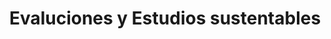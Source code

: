 ---
title: "Evaluciones y Estudios sustentables"
specialty: 
    enable : true
    main_title: "Evaluciones y "
    color_title: "Estudios Sustentables"
    case_studies1: Casos de
    case_studies2: Estudio
    main_bg_image_webp: images/specialties/evaluations-studies/Evaluaciones-y-estudios-banner.jpg
    main_bg_image: images/specialties/evaluations-studies/Evaluaciones-y-estudios-banner.jpg
    image_webp: images/specialties/evaluations-studies/Evaluaciones-y-estudios-icono-1.png
    image: images/specialties/evaluations-studies/Evaluaciones-y-estudios-icono-1.png
    extra_title : Más de 20 proyectos similares
    extra_content : sobre evaluaciones y estudios sustentables en el ámbito nacional e internacional
    bg_image : "images/backgrounds/Background-blanco-2.jpg"
    bg_image_webp : "images/backgrounds/Background-blanco-2.jpg"
    description : "This is meta description"
    subtitle: "Soluciones para ciudades y edificaciones"
    text: "Creamos soluciones para ciudades y edificaciones que reduzcan los costos de inversión y mantenimiento, mejoren la calidad de vida de sus habitantes y tengan un buen desempeño ambiental y energético."
    icon: ""
    casestudy_item:
      # casestudy item loop
      - name: "Factibilidad de Aprovechamiento Energético y Material de Residuos Sólidos Urbanos (RSU)"
        case_locations: Ciudad de México y Estado de México, México
        case_years: "2018"
        case_clients: CC Inversionistas
        case_id: ph1
        case_content: "Se realizó una investigación de campo para identificar el tipo de residuos que llegan a los rellenos sanitarios de las zonas metropolitanas del valle de Toluca y del valle de México. Además de la caracterización física, se realizaron pruebas de laboratorio para tener más datos de su composición, como la humedad y el poder calórico de los mismos. Con base en esa información se emitió una opinión sobre la factibilidad técnica de establecer una planta de reciclaje o de generación eléctrica a través de los RSU generados en la región."
        tab_image: images/specialties/evaluations-studies/Evaluacion-caso1.png
        tab_image_webp: images/specialties/evaluations-studies/Evaluacion-caso1.png
        case_image: images/specialties/evaluations-studies/Evaluacion-caso1.png
        case_image_webp: images/specialties/evaluations-studies/Evaluacion-caso1.png
      # casestudy item loop
      - name: "Estudio sobre los residuos de construcción y los residuos de ocupación de la vivienda social en México"
        case_locations: México
        case_years: "2017"
        case_clients: Infonavit
        case_id: ph2
        case_content: "Estudio para la definición de estrategias o mecanismos promovidos por el instituto, para el manejo adecuado de los residuos generados durante la construcción de unidades habitacionales y en la ocupación de la vivienda. El objetivo de desarrollar dichas estrategias es mejorar las condiciones de vida de los derechohabientes en las unidades habitacionales financiadas por el instituto."
        tab_image: images/specialties/evaluations-studies/Evaluacion-caso2.png
        tab_image_webp: images/specialties/evaluations-studies/Evaluacion-caso2.png
        case_image: images/specialties/evaluations-studies/Evaluacion-caso2.png
        case_image_webp: images/specialties/evaluations-studies/Evaluacion-caso2.png
      # casestudy item loop
      - name: "Estudios Ambientales para un Parque Eólico"
        case_locations: Reynosa, Tamaulipas, México
        case_years: 2016-2017
        case_clients: ZUMA ENERGÍA
        case_id: ph3
        case_content: "Se elaboraron diversos servicios de apoyo para el establecimiento de un parque eólico y sus líneas de transmisión, con una capacidad instalada mayor a los 400 MW. Para alcanzar el desarrollo de este proyecto, se realizaron varios servicios, como: analizar factibilidades ambientales de otras opciones, auditoría ambiental (Due Diligence), estudios de flora y fauna, Manifestación de Impacto Ambiental, Estudios Técnico Justificativo para cambio de Uso de Suelo, entre otros. Para el desarrollo del proyecto se propusieron estrategias y conductas que sirvieran para mantener en buen estatus el medio ambiente circundante."
        tab_image: images/specialties/evaluations-studies/Evaluacion-caso3.png
        tab_image_webp: images/specialties/evaluations-studies/Evaluacion-caso3.png
        case_image: images/specialties/evaluations-studies/Evaluacion-caso3.png
        case_image_webp: images/specialties/evaluations-studies/Evaluacion-caso3.png
---